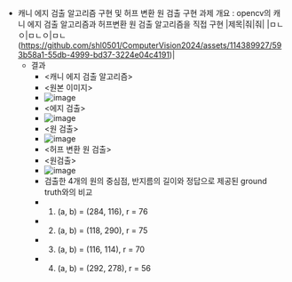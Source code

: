 * 캐니 에지 검출 알고리즘 구현 및 허프 변환 원 검출 구현
과제 개요 : opencv의 캐니 에지 검출 알고리즘과 허프변환 원 검출 알고리즘을 직접 구현
|제목|줘|줘|
|ㅁㄴㅇ|ㅁㄴㅇ|ㅁㄴ(https://github.com/shl0501/ComputerVision2024/assets/114389927/593b58a1-55db-4999-bd37-3224e04c4191)|
  * 결과
    * <캐니 에지 검출 알고리즘>
     * <원본 이미지>
      * ![image](https://github.com/shl0501/ComputerVision2024/assets/114389927/593b58a1-55db-4999-bd37-3224e04c4191)
     * <에지 검출>
      * ![image](https://github.com/shl0501/ComputerVision2024/assets/114389927/171860a2-09a9-486f-9c5a-fb5954032d7a)
     * <원 검출>
      * ![image](https://github.com/shl0501/ComputerVision2024/assets/114389927/ba5e91bc-ab55-495e-ab96-74f8cae12dc5)
    * <허프 변환 원 검출>
     * <원검출>
      * ![image](https://github.com/shl0501/ComputerVision2024/assets/114389927/9d77782a-ec34-4de4-bd5b-63fb77e8aa95)
    * 검출한 4개의 원의 중심점, 반지름의 길이와 정답으로 제공된 ground truth와의 비교
     * 1. (a, b) = (284, 116), r = 76
     * 2. (a, b) = (118, 290), r = 75
     * 3. (a, b) = (116, 114), r = 70
     * 4. (a, b) = (292, 278), r = 56 
